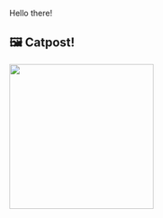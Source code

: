 Hello there!



## 🖼️ Catpost!

<sub>
    <img src="https://cdn2.thecatapi.com/images/b6b.jpg" height="256">
</sub>

